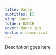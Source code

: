 ```yaml
---
title: Dance
subtitles: []
slug: dance
folder: DANCE
cover: dance.jpg
section: commercial
---
```


Description goes here
